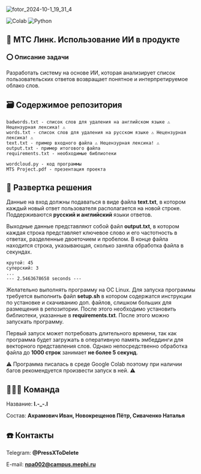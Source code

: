 ![fotor_2024-10-1_19_31_4](https://github.com/user-attachments/assets/dceb29de-2571-406e-9d58-0252a79c0f67)

![Colab](https://img.shields.io/badge/Colab-F9AB00?style=for-the-badge&logo=googlecolab&color=525252)
![Python](https://img.shields.io/badge/Python-14354C?style=for-the-badge&logo=python&logoColor=white)

## 📑 МТС Линк. Использование ИИ в продукте
### ⭕ Описание задачи
Разработать систему на основе ИИ, которая анализирует список пользовательских ответов возвращает понятное и интерпретируемое облако слов.

## 🗃️ Содержимое репозитория
```
badwords.txt - список слов для удаления на английском языке ⚠️ Нецензурная лексика! ⚠️
words.txt - список слов для удаления на русском языке ⚠️ Нецензурная лексика! ⚠️
text.txt - пример входного файла ⚠️ Нецензурная лексика! ⚠️
output.txt - пример итогового файла
requirements.txt - необходимые библиотеки

wordcloud.py - код программы
MTS Project.pdf - презентация проекта
```
## 🧶 Развертка решения
Данные на вход должны подаваться в виде файла **text.txt**, в котором каждый новый ответ пользователя располагается на новой строке. Поддерживаются **русский и английский** языки ответов.

Выходные данные представляют собой файл **output.txt**, в котором каждая строка представляет ключевое слово и его частотность в ответах, разделенные двоеточием и пробелом. В конце файла находится строка, указывающая, сколько заняла обработка файла в секундах.
```
крутой: 45
суперский: 3
...
--- 2.5463678658 seconds ---
```

Желательно выполнять программу на ОС Linux. Для запуска программы требуется выполнить файл **setup.sh** в котором содержатся инструкции по установке и скачиванию доп. файлов, слишком больших для размещения в репозитории. После этого необходимо установить библиотеки, указанные в **requirements.txt**. После этого можно запускать программу.

Первый запуск может потребовать длительного времени, так как программа будет загружать в оперативную память эмбеддинги для векторного представления слов. Однако непосредственно обработка файла до **1000 строк** занимает **не более 5 секунд**.

⚠️ Программа писалась в среде Google Colab поэтому при наличии багов рекомендуется произвести запуск в ней. ⚠️
## 👨‍👩‍👦 Команда
Название: **I.-_-.I**

Состав: **Ахрамович Иван, Новокрещенов Пётр, Сиваченко Наталья**

## ☎️ Контакты
Telegram: **@PressXToDelete**

E-mail: **npa002@campus.mephi.ru**
